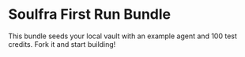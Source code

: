 # Soulfra First Run Bundle

This bundle seeds your local vault with an example agent and 100 test credits. Fork it and start building!
